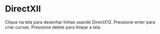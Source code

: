 # DirectXII

Clique na tela para desenhar linhas usando DirectX12.
Pressione enter para criar curvas.
Pressione delete para limpar a tela.
